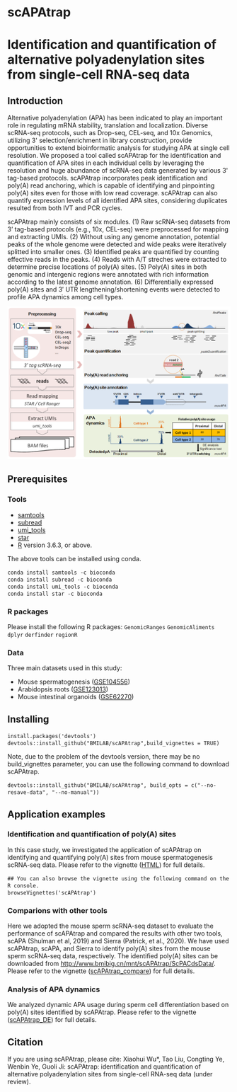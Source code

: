 # scAPAtrap
# Identification and quantification of alternative polyadenylation sites from single-cell RNA-seq data

## Introduction
Alternative polyadenylation (APA) has been indicated to play an important role in regulating mRNA stability, translation and localization. Diverse scRNA-seq protocols, such as Drop-seq, CEL-seq, and 10x Genomics, utilizing 3' selection/enrichment in library construction, provide opportunities to extend bioinformatic analysis for studying APA at single cell resolution. We proposed a tool called scAPAtrap for the identification and quantification of APA sites in each individual cells by leveraging the resolution and huge abundance of scRNA-seq data generated by various 3' tag-based protocols. scAPAtrap incorporates peak identification and poly(A) read anchoring, which is capable of identifying and pinpointing poly(A) sites even for those with low read coverage. scAPAtrap can also quantify expression levels of all identified APA sites, considering duplicates resulted from both IVT and PCR cycles. 

scAPAtrap mainly consists of six modules. (1) Raw scRNA-seq datasets from 3’ tag-based protocols (e.g., 10x, CEL-seq) were preprocessed for mapping and extracting UMIs. (2) Without using any genome annotation, potential peaks of the whole genome were detected and wide peaks were iteratively splitted into smaller ones. (3) Identified peaks are quantified by counting effective reads in the peaks. (4) Reads with A/T streches were extracted to determine precise locations of poly(A) sites. (5) Poly(A) sites in both genomic and intergenic regions were annotated with rich information according to the latest genome annotation. (6) Differentially expressed poly(A) sites and 3′ UTR lengthening/shortening events were detected to profile APA dynamics among cell types.

![avatar](https://github.com/BMILAB/scAPAtrap/blob/master/imgs/scAPAtrap_pipeline.png)

## Prerequisites
### Tools
* [samtools](http://www.htslib.org/download/)
* [subread](http://subread.sourceforge.net/)
* [umi_tools](https://github.com/CGATOxford/UMI-tools/blob/master/doc/QUICK_START.md)
* [star](https://github.com/alexdobin/STAR)
* [R](https://cloud.r-project.org/) version 3.6.3, or above.

The above tools can be installed using conda.
```
conda install samtools -c bioconda
conda install subread -c bioconda
conda install umi_tools -c bioconda
conda install star -c bioconda
```
### R packages
Please install the following R packages:
``GenomicRanges`` ``GenomicAliments`` ``dplyr`` ``derfinder`` ``regionR``

### Data
Three main datasets used in this study:
* Mouse spermatogenesis ([GSE104556](https://www.ncbi.nlm.nih.gov/geo/query/acc.cgi?acc=GSE104556))
* Arabidopsis roots ([GSE123013](https://www.ncbi.nlm.nih.gov/geo/query/acc.cgi?acc=GSE123013))
* Mouse intestinal organoids ([GSE62270](https://www.ncbi.nlm.nih.gov/geo/query/acc.cgi?acc=GSE62270))

## Installing
```
install.packages('devtools')
devtools::install_github("BMILAB/scAPAtrap",build_vignettes = TRUE)
```

Note, due to the problem of the devtools version, there may be no build_vignettes parameter, you can use the following command to download scAPAtrap.
```
devtools::install_github("BMILAB/scAPAtrap", build_opts = c("--no-resave-data", "--no-manual"))
```

## Application examples
### Identification and quantification of poly(A) sites 
In this case study, we investigated the application of scAPAtrap on identifying and quantifying poly(A) sites from mouse spermatogenesis scRNA-seq data. Please refer to the vignette ([HTML](http://www.bmibig.cn/mnt/scAPAtrap/Tutorial/scAPAtrap.html)) for full details.

```
## You can also browse the vignette using the following command on the R console.
browseVignettes('scAPAtrap')
```
### Comparions with other tools 
Here we adopted the mouse sperm scRNA-seq dataset to evaluate the performance of scAPAtrap and compared the results with other two tools, scAPA (Shulman et al, 2019) and Sierra (Patrick, et al., 2020). We have used scAPAtrap, scAPA, and Sierra to identify poly(A) sites from the mouse sperm scRNA-seq data, respectively. The identified poly(A) sites can be downloaded from http://www.bmibig.cn/mnt/scAPAtrap/ScPACdsData/. Please refer to the vignette ([scAPAtrap_compare](http://www.bmibig.cn/mnt/scAPAtrap/Tutorial/scAPAtrap_compare.html)) for full details.

### Analysis of APA dynamics
We analyzed dynamic APA usage during sperm cell differentiation based on poly(A) sites identified by scAPAtrap. Please refer to the vignette ([scAPAtrap_DE](http://www.bmibig.cn/mnt/scAPAtrap/Tutorial/scAPAtrap_DE.html)) for full details.

## Citation
If you are using scAPAtrap, please cite: Xiaohui Wu*, Tao Liu, Congting Ye, Wenbin Ye, Guoli Ji: scAPAtrap: identification and quantification of alternative polyadenylation sites from single-cell RNA-seq data (under review).
